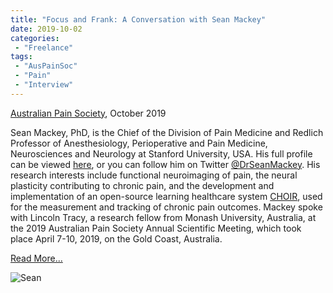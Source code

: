 ```yaml
---
title: "Focus and Frank: A Conversation with Sean Mackey"
date: 2019-10-02
categories:
 - "Freelance"
tags:
 - "AusPainSoc"
 - "Pain" 
 - "Interview"
---
```


<!--more-->

[Australian Pain Society](https://www.apsoc.org.au/), October 2019

Sean Mackey, PhD, is the Chief of the Division of Pain Medicine and Redlich Professor of Anesthesiology, Perioperative and Pain Medicine, Neurosciences and Neurology at Stanford University, USA. His full profile can be viewed [here](https://profiles.stanford.edu/sean-mackey), or you can follow him on Twitter [@DrSeanMackey](https://twitter.com/DrSeanMackey). His research interests include functional neuroimaging of pain, the neural plasticity contributing to chronic pain, and the development and implementation of an open-source learning healthcare system [CHOIR](http://choir.stanford.edu/), used for the measurement and tracking of chronic pain outcomes. Mackey spoke with Lincoln Tracy, a research fellow from Monash University, Australia, at the 2019 Australian Pain Society Annual Scientific Meeting, which took place April 7-10, 2019, on the Gold Coast, Australia. 

[Read More...](/files/content/posts/sean-mackey/mackey.pdf)

![Sean](/img/content/posts/sean-mackey/mackey.png)
